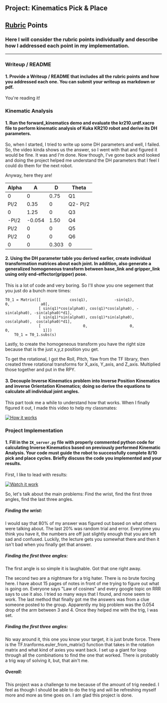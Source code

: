## Project: Kinematics Pick & Place
[//]: # (Image References)

[image1]: ./misc_images/misc1.png
[image2]: ./misc_images/misc2.png
[image3]: ./misc_images/misc3.png

## [Rubric](https://review.udacity.com/#!/rubrics/972/view) Points
### Here I will consider the rubric points individually and describe how I addressed each point in my implementation.  

---
### Writeup / README

#### 1. Provide a Writeup / README that includes all the rubric points and how you addressed each one.  You can submit your writeup as markdown or pdf.  

You're reading it!

### Kinematic Analysis
#### 1. Run the forward_kinematics demo and evaluate the kr210.urdf.xacro file to perform kinematic analysis of Kuka KR210 robot and derive its DH parameters.

So, when I started, I tried to write up some DH parameters and well, I failed.  So, the video kinda shows us the answer, so I went with that and figured it would be fine.  It was and I'm done.  Now though, I've gone back and looked and doing the project helped me understand the DH parameters that I feel I could do them for the next robot.

Anyway, here they are!

Alpha | A | D | Theta
--- | --- | --- | ---
0| 0| 0.75 | Q1
PI/2| 0.35| 0| Q2- PI/2
0| 1.25|0|Q3
-PI/2|-0.054| 1.50|Q4
PI/2| 0|0|Q5
PI/2|  0|   0|Q6
0|   0| 0.303|0




#### 2. Using the DH parameter table you derived earlier, create individual transformation matrices about each joint. In addition, also generate a generalized homogeneous transform between base_link and gripper_link using only end-effector(gripper) pose.

This is a lot of code and very boring.  So I'll show you one segement that you just do a bunch more times:

```
T0_1 = Matrix([[             cos(q1),            -sin(q1),            0,              a0],
               [ sin(q1)*cos(alpha0), cos(q1)*cos(alpha0), -sin(alpha0), -sin(alpha0)*d1],
               [ sin(q1)*sin(alpha0), cos(q1)*sin(alpha0),  cos(alpha0),  cos(alpha0)*d1],
               [                   0,                   0,            0,               1]])
    T0_1 = T0_1.subs(s)
```


Lastly, to create the homogeneous transform you have the right size because that is the just x,y,z position you get.

To get the rotational, I got the Roll, Pitch, Yaw from the TF library, then created three rotational transforms for X_axis, Y_axis, and Z_axis.  Multiplied those together and put in the RPY.  


#### 3. Decouple Inverse Kinematics problem into Inverse Position Kinematics and inverse Orientation Kinematics; doing so derive the equations to calculate all individual joint angles.

This part took me a while to understand how that works.  When I finally figured it out, I made this video to help my classmates:

[![How it works](http://img.youtube.com/vi/iDEIZv8zL9A/0.jpg)](http://www.youtube.com/watch?v=iDEIZv8zL9A "Finding the Wrist - TieDyedGuy")


### Project Implementation

#### 1. Fill in the `IK_server.py` file with properly commented python code for calculating Inverse Kinematics based on previously performed Kinematic Analysis. Your code must guide the robot to successfully complete 8/10 pick and place cycles. Briefly discuss the code you implemented and your results. 


First, I like to lead with results:

[![Watch it work](http://img.youtube.com/vi/jHT14vVb9vY/0.jpg)](http://www.youtube.com/watch?v=jHT14vVb9vY "Project 2 - TieDyedGuy")

So, let's talk about the main problems:  Find the wrist, find the first three angles, find the last three angles.

##### Finding the wrist: 

I would say that 80% of my answer was figured out based on what others were talking about.  The last 20% was random trial and error.  Everytime you think you have it, the numbers are off just slightly enough that you are left sad and confused.  Luckily, the lecture gets you somewhat there and then it isn't bad when you finally get that answer.

##### Finding the first three angles:

The first angle is so simple it is laughable.  Got that one right away.

The second two are a nightmare for a trig hater.  There is no brute forcing here.  I have about 15 pages of notes in front of me trying to figure out what is going on.  Everyone says "Law of cosines" and every google topic on RRR says to use it also.  I tried so many ways that I found, and none seem to work.  The last method that finally got me the answers was from a clue someone posted to the group.  Apparently my big problem was the 0.054 drop of the arm between 3 and 4.  Once they helped me with the trig, I was set.

##### Finding the first three angles:

No way around it, this one you know your target, it is just brute force.  There is the TF.tranforms.euler_from_matrix() function that takes in the rotation matrix and what kind of axies you want back.  I set up a giant for loop through all the combinations to find the one that worked.  There is probably a trig way of solving it, but, that ain't me.

##### Overall:

This project was a challenge to me because of the amount of trig needed.  I feel as though I should be able to do the trig and will be refreshing myself more and more as time goes on.  I am glad this project is done.
